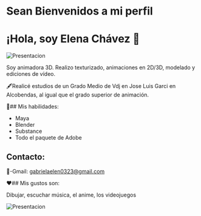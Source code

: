 # Sean Bienvenidos a mi perfil 

# ¡Hola, soy Elena Chávez 👋

![Presentacion](https://media.tenor.com/27rkqr0nBJsAAAAM/sonic-the-hedgehog-super-sonic.gif)

Soy animadora 3D. Realizo texturizado, animaciones en 2D/3D, modelado y ediciones de vídeo. 

🖋️Realicé estudios de un Grado Medio de Vdj en Jose Luis Garci en Alcobendas, al igual que el grado superior de animación. 

💎## Mis habilidades:

- Maya
- Blender
- Substance
- Todo el paquete de Adobe

## Contacto:

📧-Gmail: gabrielaelen0323@gmail.com

♥️## Mis gustos son:

Dibujar, escuchar música, el anime, los videojuegos

![Presentacion](https://media.tenor.com/VEp3WM5DV3UAAAAj/sonic.gif)
